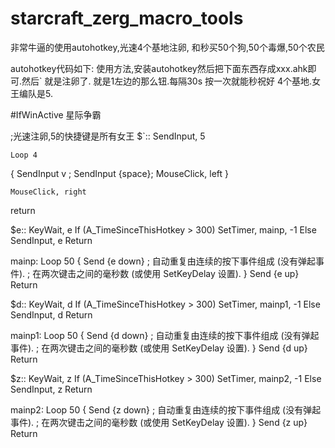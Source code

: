 # starcraft_zerg_macro_tools
非常牛逼的使用autohotkey,光速4个基地注卵, 和秒买50个狗,50个毒爆,50个农民

autohotkey代码如下: 使用方法,安装autohotkey然后把下面东西存成xxx.ahk即可.然后` 就是注卵了. 就是1左边的那么钮.每隔30s 按一次就能秒祝好
4个基地.女王编队是5.






#IfWinActive  星际争霸 



;光速注卵,5的快捷键是所有女王
$`::
	SendInput, 5
	
	Loop 4
{
    SendInput v  ; 
	SendInput {space};
	MouseClick, left
}
	
	MouseClick, right
	
	
return 





$e::
	KeyWait, e
	If (A_TimeSinceThisHotkey > 300)
		SetTimer, mainp, -1
	Else
		SendInput, e
Return

mainp:
	Loop 50
{
    Send {e down}  ; 自动重复由连续的按下事件组成 (没有弹起事件).
      ; 在两次键击之间的毫秒数 (或使用 SetKeyDelay 设置).
}
Send {e up} 
Return


$d::
	KeyWait, d
	If (A_TimeSinceThisHotkey > 300)
		SetTimer, mainp1, -1
	Else
		SendInput, d
Return

mainp1:
	Loop 50
{
    Send {d down}  ; 自动重复由连续的按下事件组成 (没有弹起事件).
      ; 在两次键击之间的毫秒数 (或使用 SetKeyDelay 设置).
}
Send {d up} 
Return




$z::
	KeyWait, z
	If (A_TimeSinceThisHotkey > 300)
		SetTimer, mainp2, -1
	Else
		SendInput, z
Return

mainp2:
	Loop 50
{
    Send {z down}  ; 自动重复由连续的按下事件组成 (没有弹起事件).
      ; 在两次键击之间的毫秒数 (或使用 SetKeyDelay 设置).
}
Send {z up} 
Return




